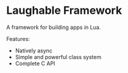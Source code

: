 # Laughable Framework #

A framework for building apps in Lua.

Features:

- Natively async
- Simple and powerful class system
- Complete C API
